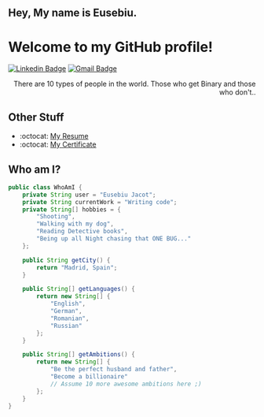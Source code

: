 ## Hey, My name is Eusebiu.
<h1>Welcome to my GitHub profile!</h1> 

[![Linkedin Badge](https://img.shields.io/badge/-eusebiujacot-blue?style=flat-square&logo=Linkedin&logoColor=white&link=https://www.linkedin.com/in/eusebiu-jacot)](https://www.linkedin.com/in/eusebiu-jacot/) 
[![Gmail Badge](https://img.shields.io/badge/-eusebiujacot@gmail.com-c14438?style=flat-square&logo=Gmail&logoColor=white&link=mailto:eusebiujacot2000@gmail.com)](mailto:eusebiujacot2000@gmail.com) 

<div style="text-align: right">There are 10 types of people in the world. Those who get Binary and those who don't.. </div>

## Other Stuff
- :octocat: [My Resume](https://github.com/eusebiujacot/eusebiujacot/blob/main/CV%20-%20Eusebiu%20Jacot%20job.pdf)
- :octocat: [My Certificate](https://github.com/eusebiujacot/eusebiujacot/blob/main/Eusebiu%20Jacot%20-Backend_EN.pdf)

## Who am I?
```java
public class WhoAmI {
    private String user = "Eusebiu Jacot";
    private String currentWork = "Writing code";
    private String[] hobbies = {
        "Shooting",
        "Walking with my dog",
        "Reading Detective books",
        "Being up all Night chasing that ONE BUG..."
    };

    public String getCity() {
        return "Madrid, Spain";
    }

    public String[] getLanguages() {
        return new String[] {
            "English",
            "German",
            "Romanian",
            "Russian"
        };
    }

    public String[] getAmbitions() {
        return new String[] {
            "Be the perfect husband and father",
            "Become a billionaire"
            // Assume 10 more awesome ambitions here ;)
        };
    }
}
```

